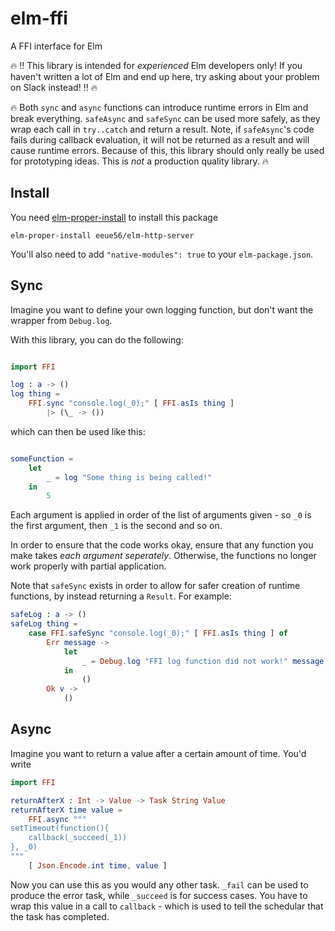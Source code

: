 # elm-ffi
A FFI interface for Elm

:fire: :bangbang: This library is intended for _experienced_ Elm developers only! If you haven't written a lot of Elm and end up here, try asking about your problem on Slack instead! :bangbang: :fire:

:fire: Both `sync` and `async` functions can introduce runtime errors in Elm and break everything. `safeAsync` and `safeSync` can be used more safely, as they wrap each call in `try..catch` and return a result. Note, if `safeAsync`'s code fails during callback evaluation, it will not be returned as a result and will cause runtime errors. Because of this, this library should only really be used for prototyping ideas. This is _not_ a production quality library. :fire:

##  Install

You need [elm-proper-install](https://github.com/eeue56/elm-proper-install) to install this package

```
elm-proper-install eeue56/elm-http-server
```

You'll also need to add `"native-modules": true` to your `elm-package.json`.

## Sync

Imagine you want to define your own logging function, but don't want the wrapper from `Debug.log`. 

With this library, you can do the following:

```elm

import FFI

log : a -> ()
log thing =
    FFI.sync "console.log(_0);" [ FFI.asIs thing ]
        |> (\_ -> ())

```

which can then be used like this:

```elm

someFunction =
    let 
        _ = log "Some thing is being called!"
    in 
        5

```

Each argument is applied in order of the list of arguments given - so `_0` is the first argument, then `_1` is the second and so on. 

In order to ensure that the code works okay, ensure that any function you make takes _each argument seperately_. Otherwise, the functions no longer work properly with partial application.


Note that `safeSync` exists in order to allow for safer creation of runtime functions, by instead returning a `Result`. For example:

```elm
safeLog : a -> ()
safeLog thing = 
    case FFI.safeSync "console.log(_0);" [ FFI.asIs thing ] of 
        Err message ->
            let
                _ = Debug.log "FFI log function did not work!" message
            in 
                ()
        Ok v ->
            ()
```


## Async

Imagine you want to return a value after a certain amount of time. You'd write

```elm
import FFI

returnAfterX : Int -> Value -> Task String Value
returnAfterX time value =
    FFI.async """
setTimeout(function(){
    callback(_succeed(_1))
}, _0)
"""
    [ Json.Encode.int time, value ]

```

Now you can use this as you would any other task. `_fail` can be used to produce the error task, while `_succeed` is for success cases. You have to wrap this value in a call to `callback` - which is used to tell the schedular that the task has completed.

